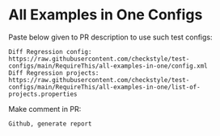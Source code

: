 # All Examples in One Configs
Paste below given to PR description to use such test configs:
```
Diff Regression config: https://raw.githubusercontent.com/checkstyle/test-configs/main/RequireThis/all-examples-in-one/config.xml
Diff Regression projects: https://raw.githubusercontent.com/checkstyle/test-configs/main/RequireThis/all-examples-in-one/list-of-projects.properties
```
Make comment in PR:
```
Github, generate report
```
